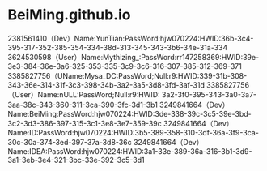 # BeiMing.github.io
2381561410（Dev）Name:YunTian:PassWord:hjw070224:HWID:36b-3c4-395-317-352-385-354-334-38d-313-345-343-3b6-34e-31a-334  3624530598（User）Name:Mythizing_:PassWord:rr147258369:HWID:39e-3e3-384-36e-3a6-325-353-335-3c9-3c6-316-307-385-312-369-371 3385827756（UName:Mysa_DC:PassWord;Null:r9:HWID:339-31b-308-343-36e-314-31f-3c3-398-34b-3a2-3a5-3d8-3fd-3af-31d 3385827756（User）Name:nULL:PassWord;Null:r9:HWID:
3a2-3f0-395-343-3a0-3a7-3aa-38c-343-360-311-3ca-390-3fc-3d1-3b1
3249841664（Dev）Name:BeiMing:PassWord:hjw070224:HWID:3de-338-39c-3c5-39e-3bd-3c2-3d3-386-397-315-3c1-3e8-3e7-359-39c 
3249841664（Dev）Name:ID:PassWord:hjw070224:HWID:3b5-389-358-310-3df-36a-3f9-3ca-30c-30a-374-3ed-397-37a-3d8-36c
3249841664（Dev）Name:IDEA:PassWord:hjw070224:HWID:3a1-33e-389-36a-316-3b1-3d9-3a1-3eb-3e4-321-3bc-33e-392-3c5-3d1
